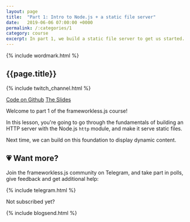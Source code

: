 ```yaml
---
layout: page
title:  "Part 1: Intro to Node.js + a static file server"
date:   2019-06-06 07:00:00 +0000
permalink: /:categories/1
category: course
excerpt: In part 1, we build a static file server to get us started.
---
```

<section>
  {% include wordmark.html %}

  <h1>{{page.title}}</h1>

  {% include twitch_channel.html %}

  <div class="flex choice-box">
    <a href="https://github.com/frameworkless-js/remind.ist/tree/stage/1" class="centered">Code on Github</a>
    <a href="https://slides.com/fiiv/frameworklessjs-1/" class="centered">The Slides</a>
  </div>

  <p>Welcome to part 1 of the <span class="primary-text">frameworkless.js</span> course!</p>

  <p>In this lesson, you're going to go through the fundamentals of building an HTTP server with the Node.js <code>http</code> module, and make it serve static files.</p>

  <p>Next time, we can build on this foundation to display dynamic content.</p>
</section>

<section class="telegram-box">
  <h2 class="centered">💗 Want more?</h2>
  <p class="centered">Join the <span class="primary-text">frameworkless.js</span> community on Telegram, and take part in polls, give feedback and get additional help:</p>

  {% include telegram.html %}
</section>

<section>
  <p class="sub-callout">
    Not subscribed yet?
  </p>
  {% include blogsend.html %}
</section>
